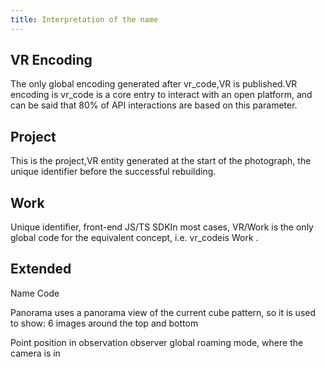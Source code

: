 ```yaml
---
title: Interpretation of the name
---
```


## VR Encoding

The only global encoding generated after vr_code,VR is published.VR encoding is vr_code is a core entry to interact with an open platform, and can be said that 80% of API interactions are based on this parameter.

## Project

This is the project,VR entity generated at the start of the photograph, the unique identifier before the successful rebuilding.

## Work

Unique identifier, front-end JS/TS SDKIn most cases, VR/Work is the only global code for the equivalent concept, i.e. vr_codeis Work .

## Extended

Name Code

Panorama uses a panorama view of the current cube pattern, so it is used to show: 6 images around the top and bottom

Point position in observation observer global roaming mode, where the camera is in


